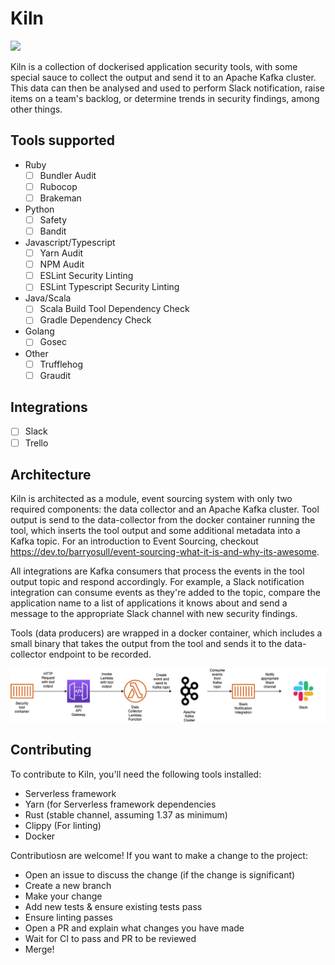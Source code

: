 # Kiln
![](https://github.com/simplybusiness/kiln/workflows/CI/badge.svg)

Kiln is a collection of dockerised application security tools, with some special sauce to collect the output and send it to an Apache Kafka cluster. This data can then be analysed and used to perform Slack notification, raise items on a team's backlog, or determine trends in security findings, among other things.

## Tools supported
- Ruby
    - [ ] Bundler Audit
    - [ ] Rubocop
    - [ ] Brakeman
- Python
    - [ ] Safety
    - [ ] Bandit
- Javascript/Typescript
    - [ ] Yarn Audit
    - [ ] NPM Audit
    - [ ] ESLint Security Linting
    - [ ] ESLint Typescript Security Linting
- Java/Scala
    - [ ] Scala Build Tool Dependency Check
    - [ ] Gradle Dependency Check
- Golang
    - [ ] Gosec
- Other
    - [ ] Trufflehog
    - [ ] Graudit

## Integrations
- [ ] Slack
- [ ] Trello

## Architecture
Kiln is architected as a module, event sourcing system with only two required components: the data collector and an Apache Kafka cluster. Tool output is send to the data-collector from the docker container running the tool, which inserts the tool output and some additional metadata into a Kafka topic. For an introduction to Event Sourcing, checkout https://dev.to/barryosull/event-sourcing-what-it-is-and-why-its-awesome.

All integrations are Kafka consumers that process the events in the tool output topic and respond accordingly. For example, a Slack notification integration can consume events as they're added to the topic, compare the application name to a list of applications it knows about and send a message to the appropriate Slack channel with new security findings.

Tools (data producers) are wrapped in a docker container, which includes a small binary that takes the output from the tool and sends it to the data-collector endpoint to be recorded.

![Kiln architecture diagram](https://github.com/simplybusiness/Kiln/blob/23f4f8db5862a4b33d9d0e10be8a6628e59666f5/docs/images/Kiln%20Architecture%20diagram.png)

## Contributing
To contribute to Kiln, you'll need the following tools installed:
- Serverless framework
- Yarn (for Serverless framework dependencies
- Rust (stable channel, assuming 1.37 as minimum)
- Clippy (For linting)
- Docker

Contributiosn are welcome! If you want to make a change to the project:
- Open an issue to discuss the change (if the change is significant)
- Create a new branch
- Make your change
- Add new tests & ensure existing tests pass
- Ensure linting passes
- Open a PR and explain what changes you have made
- Wait for CI to pass and PR to be reviewed
- Merge!
